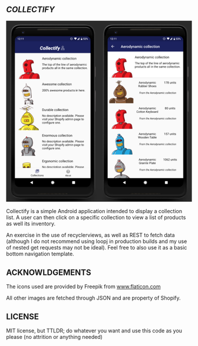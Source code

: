 ## *COLLECTIFY*

![banner](docs/media/banner.png)

Collectify is a simple Android application intended to display a collection list. A user can then click on a specific collection to view a list of products as well its inventory.

An exercise in the use of recyclerviews, as well as REST to fetch data (although I do not recommend using loopj in production builds and my use of nested get requests may not be ideal).
Feel free to also use it as a basic bottom navigation template.


## ACKNOWLDGEMENTS  

The icons used are provided by Freepik from www.flaticon.com 

All other images are fetched through JSON and are property of Shopify.

## LICENSE 
 
MIT license, but TTLDR; do whatever you want and use this code as you please (no attrition or anything needed)





